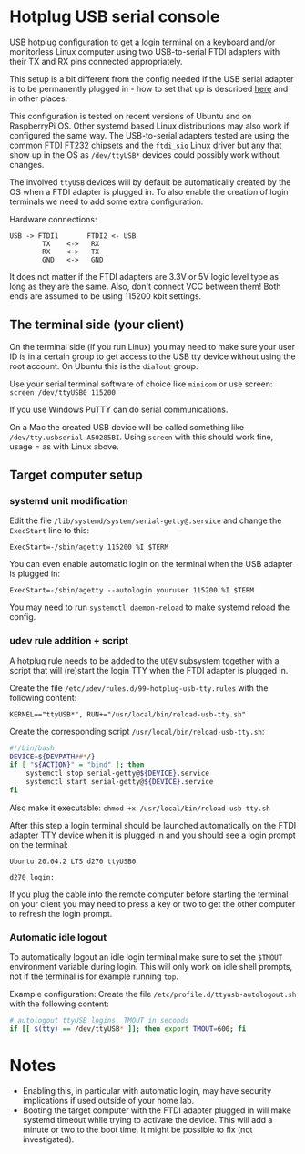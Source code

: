 # Hotplug USB serial console

USB hotplug configuration to get a login terminal on a keyboard and/or monitorless Linux computer using two USB-to-serial FTDI adapters with their TX and RX pins connected appropriately.

This setup is a bit different from the config needed if the USB serial adapter is to be permanently plugged in - how to set that up is described [here](https://www.rogerirwin.co.nz/open-source/enabling-a-serial-port-console/) and in other places.

This configuration is tested on recent versions of Ubuntu and on RaspberryPi OS. Other systemd based Linux distributions may also work if configured the same way. The USB-to-serial adapters tested are using the common FTDI FT232 chipsets and the `ftdi_sio` Linux driver but any that show up in the OS as `/dev/ttyUSB*` devices could possibly work without changes. 

The involved `ttyUSB` devices will by default be automatically created by the OS when a FTDI adapter is plugged in. To also enable the creation of login terminals we need to add some extra configuration.

Hardware connections:
```
USB -> FTDI1       FTDI2 <- USB
        TX    <->   RX
        RX    <->   TX
        GND   <->   GND
```
It does not matter if the FTDI adapters are 3.3V or 5V logic level type as long as they are the same. Also, don't connect VCC between them! Both ends are assumed to be using 115200 kbit settings.

## The terminal side (your client) 
On the terminal side (if you run Linux) you may need to make sure your user ID is in a certain group to get access to the USB tty device without using the root account. On Ubuntu this is the `dialout` group.

Use your serial terminal software of choice like `minicom` or use screen: `screen /dev/ttyUSB0 115200`

If you use Windows PuTTY can do serial communications.

On a Mac the created USB device will be called something like `/dev/tty.usbserial-A50285BI`. Using `screen` with this should work fine, usage = as with Linux above.

## Target computer setup

### systemd unit modification

Edit the file `/lib/systemd/system/serial-getty@.service` and change the `ExecStart` line to this:
```
ExecStart=-/sbin/agetty 115200 %I $TERM
```
You can even enable automatic login on the terminal when the USB adapter is plugged in:
```
ExecStart=-/sbin/agetty --autologin youruser 115200 %I $TERM
```
You may need to run `systemctl daemon-reload` to make systemd reload the config.

### udev rule addition + script

A hotplug rule needs to be added to the `UDEV` subsystem together with a script that will (re)start the login TTY when the FTDI adapter is plugged in.

Create the file `/etc/udev/rules.d/99-hotplug-usb-tty.rules` with the following content:
```
KERNEL=="ttyUSB*", RUN+="/usr/local/bin/reload-usb-tty.sh"
```

Create the corresponding script `/usr/local/bin/reload-usb-tty.sh`:
```bash
#!/bin/bash
DEVICE=${DEVPATH##*/}
if [ "${ACTION}" = "bind" ]; then
	systemctl stop serial-getty@${DEVICE}.service
	systemctl start serial-getty@${DEVICE}.service
fi
```
Also make it executable: `chmod +x /usr/local/bin/reload-usb-tty.sh`

After this step a login terminal should be launched automatically on the FTDI adapter TTY device when it is plugged in and you should see a login prompt on the terminal:
```
Ubuntu 20.04.2 LTS d270 ttyUSB0

d270 login:

```
If you plug the cable into the remote computer before starting the terminal on your client you may need to press a key or two to get the other computer to refresh the login prompt.

### Automatic idle logout

To automatically logout an idle login terminal make sure to set the `$TMOUT` environment variable during login. This will only work on idle shell prompts, not if the terminal is for example running `top`. 

Example configuration: Create the file `/etc/profile.d/ttyusb-autologout.sh` with the following content:
```bash
# autologout ttyUSB logins, TMOUT in seconds
if [[ $(tty) == /dev/ttyUSB* ]]; then export TMOUT=600; fi
```

# Notes
* Enabling this, in particular with automatic login, may have security implications if used outside of your home lab. 
* Booting the target computer with the FTDI adapter plugged in will make systemd timeout while trying to activate the device. This will add a minute or two to the boot time. It might be possible to fix (not investigated). 


